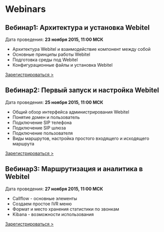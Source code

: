 # Webinars

## Вебинар1: Архитектура и установка Webitel

Дата проведения: **23 ноября 2015, 11:00 МСК**

- Архитектура Webitel и взаимодействие компонент между собой
- Основные принципы работы Webitel
- Подготовка среды под Webitel
- Конфигурационные файлы и установка Webitel

[Зарегистрироваться >](https://attendee.gotowebinar.com/register/1145904792111890945)

## Вебинар2: Первый запуск и настройка Webitel

Дата проведения: **25 ноября 2015, 11:00 МСК**

- Общий обзор интерфейса администрирования Webitel
- Понятие домен и пользователь
- Подключение SIP телефона
- Подключение SIP шлюза
- Подключение пользователя
- Виды маршрутов, настройка простого входящего и исходящего маршрута
 
 [Зарегистрироваться >](https://attendee.gotowebinar.com/register/3091924924554536449) 
 

## Вебинар3: Маршрутизация и аналитика в Webitel

Дата проведения: **27 ноября 2015, 11:00 МСК**

- Callflow - основные элементы
- Создаем простое IVR меню
- Формат и место хранения статистики по звонкам
- Kibana - возможности использования    
  
[Зарегистрироваться >](https://attendee.gotowebinar.com/register/6135860193889631233) 